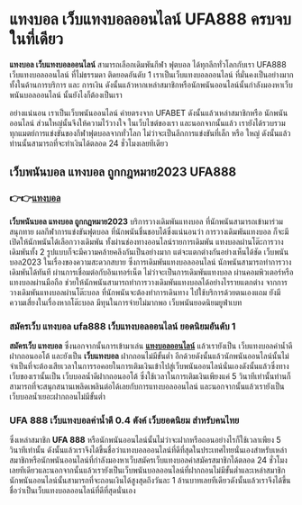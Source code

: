 # แทงบอล เว็บแทงบอลออนไลน์ UFA888 ครบจบในที่เดียว

**แทงบอล เว็บแทงบอลออนไลน์** สามารถเลือกเดิมพันกีฬา ฟุตบอล ได้ทุกลีกทั่วโลกกับเรา UFA888 เว็บแทงบอลออนไลน์ ที่ไม่ธรรมดา ติดยอดอันดับ 1 เราเป็นเว็บแทงบอลออนไลน์ ที่มั่นคงเป็นอย่างมาก ทั้งในด้านการบริการ และ การเงิน ดังนั้นแล้วหากเหล่าสมาชิกหรือนักพนันออนไลน์นั้นกำลังมองหาเว็บ พนันบอลออนไลน์ นั้นยังไงก็ต้องเป็นเรา

อย่างแน่นอน เราเป็นเว็บพนันออนไลน์ ค่ายตรงจาก UFABET ดังนั้นแล้วเหล่าสมาชิกหรือ นักพนันออนไลน์ ส่วนใหญ่นั้นจึงให้ความไว้วางใจ ในเว็บไซต์ของเรา และนอกจากนั้นแล้ว เรายังได้รวบรวมทุกแมตย์การแข่งขันของกีฬาฟุตบอลจากทั่วโลก ไม่ว่าจะเป็นลีกการแข่งขันที่เล็ก หรือ ใหญ่ ดังนั้นแล้วท่านนั้นสามารถที่จะทำเงินได้ตลอด 24 ชั่วโมงเลยทีเดียว


## เว็บพนันบอล แทงบอล ถูกกฎหมาย2023 UFA888

### 👉👉[**แทงบอล**](https://www.ufa88s.info/)

**เว็บพนันบอล แทงบอล ถูกกฎหมาย2023** บริการวางเดิมพันแทงบอล ที่นักพนันสามารถเข้ามาร่วมสนุกทาย ผลกีฬาการแข่งขันฟุตบอล ที่นักพนันชื่นชอบได้ซึ่งแน่นอนว่า การวางเดิมพันแทงบอล ก็จะมีเปิดให้นักพนันได้เลือกวางเดิมพัน ทั้งผ่านช่องทางออนไลน์รายการเดิมพัน แทงบอลผ่านโต๊ะการวางเดิมพันทั้ง 2 รูปแบบก็จะมีความคล้ายคลึงกันเป็นอย่างมาก แต่จะแตกต่างกันอย่างเห็นได้ชัด เว็บพนันบอล2023
ในเรื่องของความสะดวกสบาย ซึ่งการเดิมพันแทงบอลออนไลน์ นักพนันสามารถทำการวางเดิมพันได้ทันที ผ่านการเชื่อมต่อกับอินเทอร์เน็ต ไม่ว่าจะเป็นการเดิมพันแทงบอล ผ่านคอมพิวเตอร์หรือ แทงบอลผ่านมือถือ ช่วยให้นักพนันสามารถทำการวางเดิมพันแทงบอลได้อย่างไรรายแตกต่าง จากการวางเดิมพันแทงบอลผ่านโต๊ะบอล ที่นักพนันจะต้องทำการเดินทาง ไปใช้บริการด้วยตนเองแถม ยังมีความเสี่ยงในเรื่องหากโต๊ะบอล มีทุนในการจ่ายไม่มากพอ เว็บพนันยอดนิยมยูฟ่าเบท


### สมัครเว็บ แทงบอล ufa888 เว็บแทงบอลออนไลน์ ยอดนิยมอันดับ 1


**สมัครเว็บ แทงบอล** ซึ่งนอกจากนั้นการเข้ามาเล่น [**แทงบอลออนไลน์**](https://www.ufa88s.info/) แล้วเรายังเป็น เว็บแทงบอลค่าน้ำดีฝากถอนออโต้ และยังเป็น **เว็บแทงบอล** ฝากถอนไม่มีขั้นต่ำ อีกด้วยดังนั้นแล้วนักพนันออนไลน์นั้นไม่จำเป็นที่จะต้องเสียเวลาในการรอคอยในการเติมเงินเข้าไปสู่เว็บพนันออนไลน์นั่นเองดังนั้นแล้วซึ่งทางเว็บของเรานั้นเป็น เว็บบอลน้ำดีฝากถอนออโต้ ซึ่งใช้เวลาในการเติมเงินเพียงแค่ 5 วินาทีเท่านั้นท่านก็สามารถที่จะสนุกสนานเพลิดเพลินต่อได้เลยกับการแทงบอลออนไลน์ และนอกจากนั้นแล้วเรายังเป็น เว็บบอลน้ำเยอะฝากถอนไม่มีขั้นต่ำ
### UFA 888 เว็บแทงบอลค่าน้ำดี 0.4 ตังค์ เว็บยอดนิยม สำหรับคนไทย
ซึ่งเหล่าสมาชิก **UFA 888** หรือนักพนันออนไลน์นั้นไม่ว่าจะฝากหรือถอนอย่างไรก็ใช้เวลาเพียง 5 วินาทีเท่านั้น ดังนั้นแล้วเราจึงได้ขึ้นชื่อว่าแทงบอลออนไลน์ที่ดีที่สุดในประเทศไทยนั่นเองสำหรับเหล่าสมาชิกหรือนักพนันออนไลน์ที่กำลังมองหาเว็บสมัครเว็บแทงบอลค่าสมัครสมาชิกได้ตลอด 24 ชั่วโมงเลยทีเดียวและนอกจากนั้นแล้วเรายังเป็นเว็บพนันบอลออนไลน์ที่ฝากถอนไม่มีขั้นต่ำและเหล่าสมาชิกนักพนันออนไลน์นั้นสามารถที่จะถอนเงินได้สูงสุดถึงวันละ 1 ล้านบาทเลยทีเดียวดังนั้นแล้วเราจึงได้ขึ้นชื่อว่าเป็นเว็บแทงบอลออนไลน์ที่ดีที่สุดนั่นเอง
